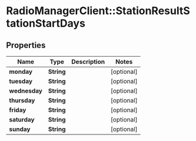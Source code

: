 # RadioManagerClient::StationResultStationStartDays

## Properties
Name | Type | Description | Notes
------------ | ------------- | ------------- | -------------
**monday** | **String** |  | [optional] 
**tuesday** | **String** |  | [optional] 
**wednesday** | **String** |  | [optional] 
**thursday** | **String** |  | [optional] 
**friday** | **String** |  | [optional] 
**saturday** | **String** |  | [optional] 
**sunday** | **String** |  | [optional] 


